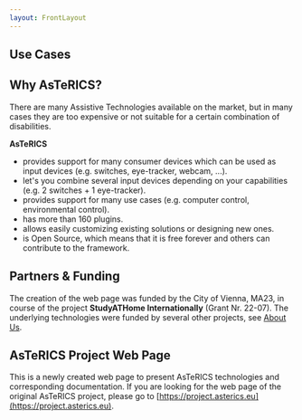 ```yaml
---
layout: FrontLayout
---
```


## Use Cases

<Group>
<ShowCase
  link="#"
  title="Accessible Computer Control"
  description="Control your computer by switches, head movements or eyetracking, depending on your capabilities."
  image="/assets/img/harry-shutterstock_213119035.jpg"
/>
<ShowCase left
  link=""
  title="Accessible Environmental Control"
  description="Switch on/off lights or control your TV and stereo."
  image="/assets/img/smart-home-shutterstock_304964420.jpg"
/>
<ShowCase
  link=""
  title="Alternative and Augmentative Communication"
  description="Create your own communication grid and use it on all your devices."
  image="/assets/img/AsTeRICS-Ergo_Grid_en-1-768x592.jpg"
/>
<Youtube nocookie left
  code="JwL_zS3fpnU"
  title="Accessible Gaming &amp; Toys"
  description="Emulate mouse, keyboard or joystick for playing games or remote control toy helicopters or cars."
/>
<Youtube nocookie
  code="3_8TifCj0aU"
  title="Accessible Music"
  description="Generate sounds or play adapted music instruments."
/>
</Group>

## Why AsTeRICS?

There are many Assistive Technologies available on the market, but in many cases they are too expensive or not suitable for a certain combination of disabilities.

**AsTeRICS**

- provides support for many consumer devices which can be used as input devices (e.g. switches, eye-tracker, webcam, ...).
- let's you combine several input devices depending on your capabilities (e.g. 2 switches + 1 eye-tracker).
- provides support for many use cases (e.g. computer control, environmental control).
- has more than 160 plugins.
- allows easily customizing existing solutions or designing new ones.
- is Open Source, which means that it is free forever and others can contribute to the framework.

## Partners & Funding

The creation of the web page was funded by the City of Vienna, MA23, in course of the project **StudyATHome Internationally** (Grant Nr. 22-07). The underlying technologies were funded by several other projects, see [About Us](/get-involved/About-us).

<Funding/>

## AsTeRICS Project Web Page

This is a newly created web page to present AsTeRICS technologies and corresponding documentation. If you are looking for the web page of the original AsTeRICS project, please go to [https://project.asterics.eu](https://project.asterics.eu).


